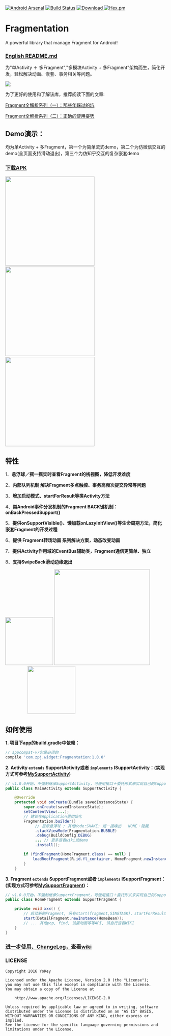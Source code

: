 [![Android Arsenal](https://img.shields.io/badge/Android%20Arsenal-Fragmentation-brightgreen.svg?style=flat)](https://android-arsenal.com/details/1/5937)
[![Build Status](https://travis-ci.org/YoKeyword/Fragmentation.svg?branch=master)](https://travis-ci.org/YoKeyword/Fragmentation)
[![Download](https://api.bintray.com/packages/yokeyword/maven/Fragmentation/images/download.svg) ](https://bintray.com/yokeyword/maven/Fragmentation/_latestVersion)
[![Hex.pm](https://img.shields.io/hexpm/l/plug.svg)](https://www.apache.org/licenses/LICENSE-2.0)

# Fragmentation
A powerful library that manage Fragment for Android!

### [English README.md](https://github.com/Z-P-J/Fragmentation/blob/master/README_EN.md)

为"单Activity ＋ 多Fragment","多模块Activity + 多Fragment"架构而生，简化开发，轻松解决动画、嵌套、事务相关等问题。

![](/gif/logo.png)


为了更好的使用和了解该库，推荐阅读下面的文章:

[Fragment全解析系列（一）：那些年踩过的坑](http://www.jianshu.com/p/d9143a92ad94)

[Fragment全解析系列（二）：正确的使用姿势](http://www.jianshu.com/p/fd71d65f0ec6)


## Demo演示：
均为单Activity + 多Fragment，第一个为简单流式demo，第二个为仿微信交互的demo(全页面支持滑动退出)，第三个为仿知乎交互的复杂嵌套demo

### [下载APK](https://www.pgyer.com/fragmentation)


<img src="/gif/demo1.gif" width="280px"/> <img src="/gif/demo2.gif" width="280px"/>
 <img src="/gif/demo3.gif" width="280px"/>

## 特性

1、**悬浮球／摇一摇实时查看Fragment的栈视图，降低开发难度**

2、**内部队列机制 解决Fragment多点触控、事务高频次提交异常等问题**

3、**增加启动模式、startForResult等类Activity方法**

4、**类Android事件分发机制的Fragment BACK键机制：onBackPressedSupport()**

5、**提供onSupportVisible()、懒加载onLazyInitView()等生命周期方法，简化嵌套Fragment的开发过程**

6、**提供 Fragment转场动画 系列解决方案，动态改变动画**

7、**提供Activity作用域的EventBus辅助类，Fragment通信更简单、独立**

8、**支持SwipeBack滑动边缘退出**

<img src="/gif/stack.png" width="150px"/> <img src="/gif/log.png" width="300px"/>     <img src="/gif/SwipeBack.png" width="150px"/>

## 如何使用

**1. 项目下app的build.gradle中依赖：**
````gradle
// appcompat-v7包是必须的
compile 'com.zpj.widget:Fragmentation:1.0.0'
````

**2. Activity `extends` SupportActivity或者 `implements` ISupportActivity：(实现方式可参考[MySupportActivity](https://github.com/Z-P-J/Fragmentation/blob/master/demo/src/main/java/com/zpj/fragmentation/demo/demo_flow/base/MySupportActivity.java))**
````java
// v1.0.0开始，不强制继承SupportActivity，可使用接口＋委托形式来实现自己的SupportActivity
public class MainActivity extends SupportActivity {

    @Override
    protected void onCreate(Bundle savedInstanceState) {
        super.onCreate(savedInstanceState);
        setContentView(...);
        // 建议在Application里初始化
        Fragmentation.builder()
             // 显示悬浮球 ; 其他Mode:SHAKE: 摇一摇唤出   NONE：隐藏
             .stackViewMode(Fragmentation.BUBBLE)
             .debug(BuildConfig.DEBUG)
             ... // 更多查看wiki或demo
             .install();

        if (findFragment(HomeFragment.class) == null) {
            loadRootFragment(R.id.fl_container, HomeFragment.newInstance());  // 加载根Fragment
        }
    }
````

**3. Fragment `extends` SupportFragment或者 `implements` ISupportFragment：(实现方式可参考[MySupportFragment](https://github.com/Z-P-J/Fragmentation/blob/master/demo/src/main/java/com/zpj/fragmentation/demo/demo_flow/base/MySupportFragment.java))：**
````java
// v1.0.0开始，不强制继承SupportFragment，可使用接口＋委托形式来实现自己的SupportFragment
public class HomeFragment extends SupportFragment {

    private void xxx() {
        // 启动新的Fragment, 另有start(fragment,SINGTASK)、startForResult、startWithPop等启动方法
        start(DetailFragment.newInstance(HomeBean));
        // ... 其他pop, find, 设置动画等等API, 请自行查看WIKI
    }
}
````

### [进一步使用、ChangeLog，查看wiki](https://github.com/Z-P-J/Fragmentation/wiki)

### LICENSE
````
Copyright 2016 YoKey

Licensed under the Apache License, Version 2.0 (the "License");
you may not use this file except in compliance with the License.
You may obtain a copy of the License at

    http://www.apache.org/licenses/LICENSE-2.0

Unless required by applicable law or agreed to in writing, software
distributed under the License is distributed on an "AS IS" BASIS,
WITHOUT WARRANTIES OR CONDITIONS OF ANY KIND, either express or implied.
See the License for the specific language governing permissions and
limitations under the License.
````
